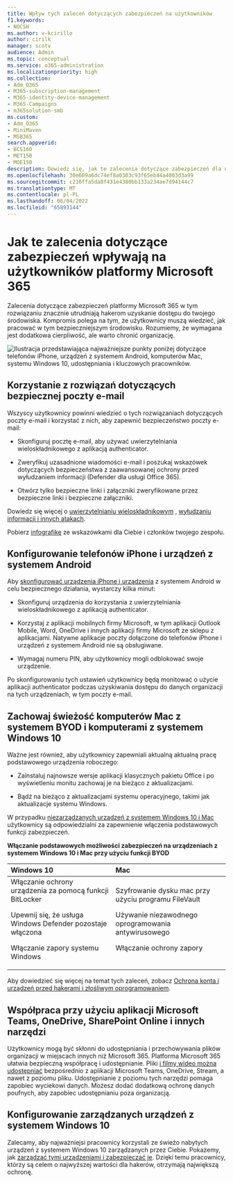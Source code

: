 ```yaml
---
title: Wpływ tych zaleceń dotyczących zabezpieczeń na użytkowników
f1.keywords:
- NOCSH
ms.author: v-kcirillo
author: cirilk
manager: scotv
audience: Admin
ms.topic: conceptual
ms.service: o365-administration
ms.localizationpriority: high
ms.collection:
- Adm_O365
- M365-subscription-management
- M365-identity-device-management
- M365-Campaigns
- m365solution-smb
ms.custom:
- Adm_O365
- MiniMaven
- MSB365
search.appverid:
- BCS160
- MET150
- MOE150
description: Dowiedz się, jak te zalecenia dotyczące zabezpieczeń dla usługi Microsoft 365 Business Premium wpływają na użytkowników i chronią dane.
ms.openlocfilehash: 30e609a6dc74ef8a0303c93f65eb44a4003d3a99
ms.sourcegitcommit: c216ffa5da8f431e4380bb133a234ae7d94144c7
ms.translationtype: MT
ms.contentlocale: pl-PL
ms.lasthandoff: 06/04/2022
ms.locfileid: "65893144"
---
```

# <a name="how-these-security-recommendations-affect-your-microsoft-365-users"></a>Jak te zalecenia dotyczące zabezpieczeń wpływają na użytkowników platformy Microsoft 365

Zalecenia dotyczące zabezpieczeń platformy Microsoft 365 w tym rozwiązaniu znacznie utrudniają hakerom uzyskanie dostępu do twojego środowiska. Kompromis polega na tym, że użytkownicy muszą wiedzieć, jak pracować w tym bezpieczniejszym środowisku. Rozumiemy, że wymagana jest dodatkowa cierpliwość, ale warto chronić organizację.

![Ilustracja przedstawiająca najważniejsze punkty poniżej dotyczące telefonów iPhone, urządzeń z systemem Android, komputerów Mac, systemu Windows 10, udostępniania i kluczowych pracowników.](../media/M365-democracy-Users_900px.png)

## <a name="use-secure-email-practices"></a>Korzystanie z rozwiązań dotyczących bezpiecznej poczty e-mail

Wszyscy użytkownicy powinni wiedzieć o tych rozwiązaniach dotyczących poczty e-mail i korzystać z nich, aby zapewnić bezpieczeństwo poczty e-mail:

- Skonfiguruj pocztę e-mail, aby używać uwierzytelniania wieloskładnikowego z aplikacją authenticator.

- Zweryfikuj uzasadnione wiadomości e-mail i poszukaj wskazówek dotyczących bezpieczeństwa z zaawansowanej ochrony przed wyłudzaniem informacji (Defender dla usługi Office 365).

- Otwórz tylko bezpieczne linki i załączniki zweryfikowane przez bezpieczne linki i bezpieczne załączniki.

Dowiedz się więcej o [uwierzytelnianiu wieloskładnikowym](m365bp-multifactor-authentication.md) , [wyłudzaniu informacji i innych atakach](m365bp-avoid-phishing-and-attacks.md).

Pobierz [infografikę](m365-campaigns-protect-campaign-infographic.md) ze wskazówkami dla Ciebie i członków twojego zespołu.

## <a name="set-up-iphones-and-android-devices"></a>Konfigurowanie telefonów iPhone i urządzeń z systemem Android

Aby [skonfigurować urządzenia iPhone i urządzenia](../business/set-up-mobile-devices.md) z systemem Android w celu bezpiecznego działania, wystarczy kilka minut:

- Skonfiguruj urządzenia do korzystania z uwierzytelniania wieloskładnikowego z aplikacją authenticator.

- Korzystaj z aplikacji mobilnych firmy Microsoft, w tym aplikacji Outlook Mobile, Word, OneDrive i innych aplikacji firmy Microsoft ze sklepu z aplikacjami. Natywne aplikacje poczty dołączone do telefonów iPhone i urządzeń z systemem Android nie są obsługiwane. 

- Wymagaj numeru PIN, aby użytkownicy mogli odblokować swoje urządzenie.

Po skonfigurowaniu tych ustawień użytkownicy będą monitować o użycie aplikacji authenticator podczas uzyskiwania dostępu do danych organizacji na tych urządzeniach, w tym poczty e-mail.

## <a name="keep-byod-macs-and-windows-10-pcs-fresh"></a>Zachowaj świeżość komputerów Mac z systemem BYOD i komputerami z systemem Windows 10

Ważne jest również, aby użytkownicy zapewniali aktualną aktualną pracę podstawowego urządzenia roboczego:

- Zainstaluj najnowsze wersje aplikacji klasycznych pakietu Office i po wyświetleniu monitu zachowaj je na bieżąco z aktualizacjami.

- Bądź na bieżąco z aktualizacjami systemu operacyjnego, takimi jak aktualizacje systemu Windows.

W przypadku [niezarządzanych urządzeń z systemem Windows 10 i Mac](m365bp-protect-pcs-macs.md) użytkownicy są odpowiedzialni za zapewnienie włączenia podstawowych funkcji zabezpieczeń.

**Włączanie podstawowych możliwości zabezpieczeń na urządzeniach z systemem Windows 10 i Mac przy użyciu funkcji BYOD**

|**Windows 10**|**Mac**|
|:-----|:------|
|Włączanie ochrony urządzenia za pomocą funkcji BitLocker<p><p> Upewnij się, że usługa Windows Defender pozostaje włączona <p>Włączanie zapory systemu Windows| Szyfrowanie dysku mac przy użyciu programu FileVault <p><p>Używanie niezawodnego oprogramowania antywirusowego <p>Włączanie ochrony zapory|

Aby dowiedzieć się więcej na temat tych zaleceń, zobacz [Ochrona konta i urządzeń przed hakerami i złośliwym oprogramowaniem](https://support.office.com/article/Protect-your-account-and-devices-from-hackers-and-malware-066d6216-a56b-4f90-9af3-b3a1e9a327d6#ID0EAABAAA=Windows_10).

## <a name="collaborate-using-microsoft-teams-onedrive-sharepoint-online-and-other-tools"></a>Współpraca przy użyciu aplikacji Microsoft Teams, OneDrive, SharePoint Online i innych narzędzi

Użytkownicy mogą być skłonni do udostępniania i przechowywania plików organizacji w miejscach innych niż Microsoft 365. Platforma Microsoft 365 ułatwia bezpieczną współpracę i udostępnianie. Pliki [i filmy wideo można udostępniać](share-files-and-videos.md) bezpośrednio z aplikacji Microsoft Teams, OneDrive, Stream, a nawet z poziomu pliku. Udostępnianie z poziomu tych narzędzi pomaga zapobiec wyciekowi danych. Możesz dodać dodatkową ochronę danych poufnych, aby zapobiec udostępnianiu poza organizacją.

## <a name="set-up-managed-windows-10-devices"></a>Konfigurowanie zarządzanych urządzeń z systemem Windows 10

Zalecamy, aby najważniejsi pracownicy korzystali ze świeżo nabytych urządzeń z systemem Windows 10 zarządzanych przez Ciebie. Pokażemy, jak [zarządzać tymi urządzeniami i zabezpieczać je](../business/set-up-windows-devices.md?toc=/microsoft-365/campaigns/toc.json). Dzięki temu pracownicy, którzy są celem o najwyższej wartości dla hakerów, otrzymają największą ochronę.
